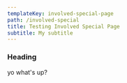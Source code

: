 ```yaml
---
templateKey: involved-special-page
path: /involved-special
title: Testing Involved Special Page
subtitle: My subtitle
---
```


### Heading

yo what's up?
